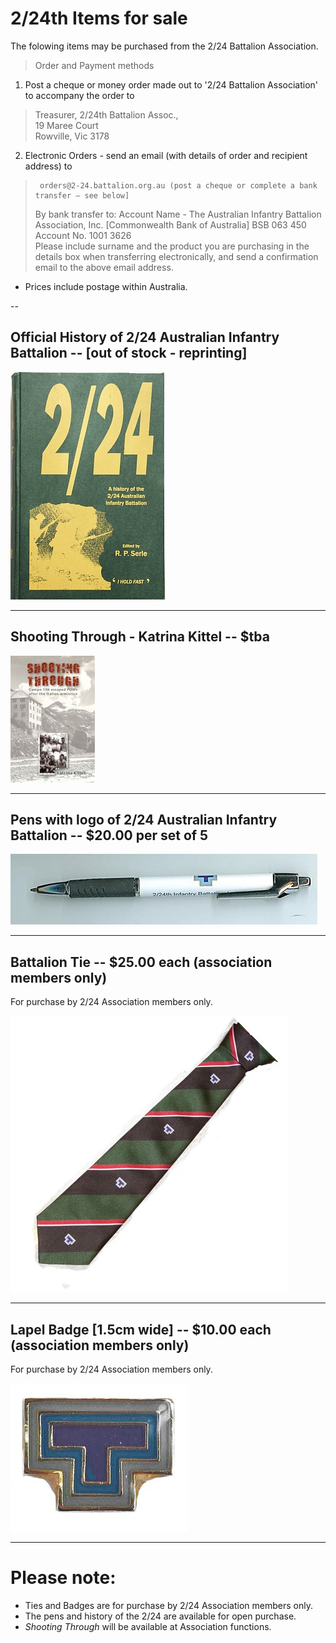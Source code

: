

#  2/24th Items for sale

The folowing items may be purchased from the 2/24 Battalion Association.<br>

>Order and Payment methods
1.	Post a cheque or money order made out to '2/24 Battalion Association' to accompany the order to 
>    Treasurer, 2/24th Battalion Assoc.,<br>
>    19 Maree Court<br>
>    Rowville, Vic  3178<br>
2.	Electronic Orders - send an email (with details of order and recipient address) to<br>
>	   orders@2-24.battalion.org.au (post a cheque or complete a bank transfer – see below]
>    By bank transfer to: Account Name - The Australian Infantry Battalion Association, Inc. 
>    [Commonwealth Bank of Australia] BSB 063 450  Account No.  1001 3626       
>    Please include surname and the product you are purchasing in the details box when transferring electronically, and send a         confirmation email to the above email address.

* Prices include postage within Australia.

--
## **Official History of 2/24 Australian Infantry Battalion** -- [out of stock - reprinting]

![Battalion History](images/product/book-r.jpg)


---
## **Shooting Through - Katrina Kittel** -- $tba 
![Shooting Through](images/product/shoot-r.jpg)


---
## **Pens with logo of 2/24 Australian Infantry Battalion** -- $20.00 per set of 5

![Pen](images/product/pen.jpg)


---



## **Battalion Tie** -- $25.00 each (association members only)

For purchase by 2/24 Association members only.

![Battalion Tie](images/product/tie.jpg)


---


## **Lapel Badge** [1.5cm wide] -- $10.00 each (association members only)

For purchase by 2/24 Association members only.

![Lapel Badge](images/product/badge-r.jpg)


---



# Please note:

  * Ties and Badges are for purchase by 2/24 Association members only.
  * The pens and history of the 2/24 are available for open purchase.
  * *Shooting Through* will be available at Association functions.
 

